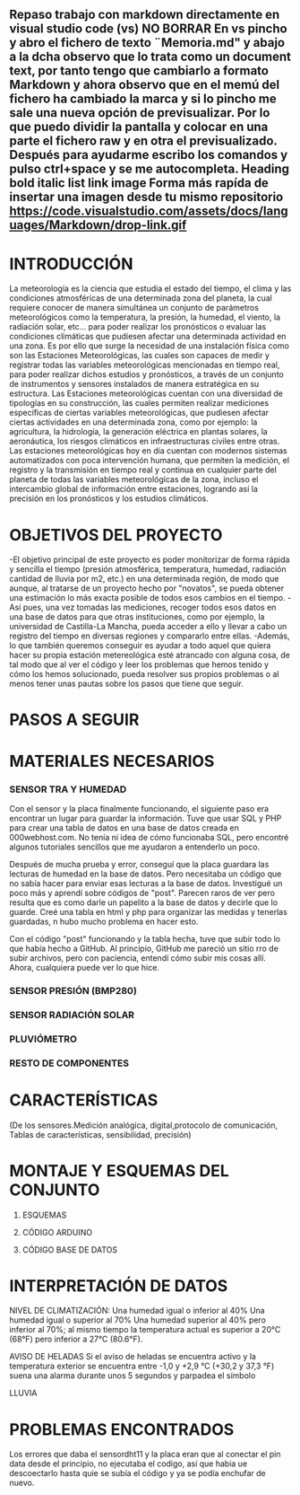 **Repaso trabajo con markdown directamente en visual studio code (vs)**  NO BORRAR
En vs pincho y abro el fichero de texto ¨Memoria.md" y abajo a la dcha observo que lo trata como un document text, por tanto tengo que cambiarlo a formato Markdown y ahora observo que en el memú del fichero ha cambiado la marca y si lo pincho me sale una nueva opción de previsualizar. Por lo que puedo dividir la pantalla y colocar en una parte el fichero raw y en otra el previsualizado.
Después para ayudarme escribo los comandos y pulso ctrl+space y se me autocompleta.
Heading
bold
italic
list
link
image
Forma más rapída de insertar una imagen desde tu mismo repositorio https://code.visualstudio.com/assets/docs/languages/Markdown/drop-link.gif
--------------------------------------------------------------------------------------------------------------------------------------------------------------------------------

# INTRODUCCIÓN
La meteorología es la ciencia que estudia el estado del tiempo, el clima y las condiciones atmosféricas de una determinada zona del planeta, la cual requiere conocer de manera simultánea un conjunto de parámetros meteorológicos como la temperatura, la presión, la humedad, el viento, la radiación solar, etc… para poder realizar los pronósticos o evaluar las condiciones climáticas que pudiesen afectar una determinada actividad en una zona. Es por ello que surge la necesidad de una instalación física como son las Estaciones Meteorológicas, las cuales son capaces de medir y registrar todas las variables meteorológicas mencionadas en tiempo real, para poder realizar dichos estudios y pronósticos, a través de un conjunto de instrumentos y sensores instalados de manera estratégica en su estructura. Las Estaciones meteorológicas cuentan con una diversidad de tipologías en su construcción, las cuales permiten realizar mediciones específicas de ciertas variables meteorológicas, que pudiesen afectar ciertas actividades en una determinada zona, como por ejemplo: la agricultura, la hidrología, la generación eléctrica en plantas solares, la aeronáutica, los riesgos climáticos en infraestructuras civiles entre otras. Las estaciones meteorológicas hoy en día cuentan con modernos sistemas automatizados con poca intervención humana, que permiten la medición, el registro y la transmisión en tiempo real y continua en cualquier parte del planeta de todas las variables meteorológicas de la zona, incluso el intercambio global de información entre estaciones, logrando así la precisión en los pronósticos y los estudios climáticos.
# OBJETIVOS DEL PROYECTO
-El objetivo principal de este proyecto es poder monitorizar de forma rápida y sencilla el tiempo (presión atmosférica, temperatura, humedad, radiación cantidad de lluvia por m2, etc.) en una determinada región, de modo que aunque, al tratarse de un proyecto hecho por "novatos", se pueda obtener una estimación lo más exacta posible de todos esos cambios en el tiempo. 
-Así pues, una vez tomadas las mediciones, recoger todos esos datos en una base de datos para que otras instituciones, como por ejemplo, la universidad de Castilla-La Mancha, pueda acceder a ello y llevar a cabo un registro del tiempo en diversas regiones y compararlo entre ellas.
-Además, lo que también queremos conseguir es ayudar a todo aquel que quiera hacer su propia estación metereológica  esté atrancado con alguna cosa, de tal modo que al ver el código y leer los problemas que hemos tenido y cómo los hemos solucionado, pueda resolver sus propios problemas o al menos tener unas pautas sobre los pasos que tiene que seguir.
# PASOS A SEGUIR

# MATERIALES NECESARIOS

### SENSOR TRA Y HUMEDAD
Con el sensor y la placa finalmente funcionando, el siguiente paso era encontrar un lugar para guardar la información. Tuve que usar SQL y PHP para crear una tabla de datos en una base de datos creada en 000webhost.com. No tenía ni idea de cómo funcionaba SQL, pero encontré algunos tutoriales sencillos que me ayudaron a entenderlo un poco.

Después de mucha prueba y error, conseguí que la placa guardara las lecturas de humedad en la base de datos. Pero necesitaba un código que no sabía hacer para enviar esas lecturas a la base de datos. Investigué un poco más y aprendí sobre códigos de "post". Parecen raros de ver pero resulta que es como darle un papelito a la base de datos y decirle que lo guarde.
Creé una tabla en html y php para organizar las medidas y tenerlas guardadas, n hubo mucho problema en hacer esto.

Con el código "post" funcionando y la tabla hecha, tuve que subir todo lo que había hecho a GitHub. Al principio, GitHub me pareció un sitio rro de subir archivos, pero con paciencia, entendí cómo subir mis cosas allí. Ahora, cualquiera puede ver lo que hice.
### SENSOR PRESIÓN (BMP280)
### SENSOR RADIACIÓN SOLAR
### PLUVIÓMETRO
### RESTO DE COMPONENTES



# CARACTERÍSTICAS
(De los sensores.Medición analógica, digital,protocolo de comunicación, Tablas de características, sensibilidad, precisión)

# MONTAJE Y ESQUEMAS DEL CONJUNTO
1. ESQUEMAS


2. CÓDIGO ARDUINO



3. CÓDIGO BASE DE DATOS





# INTERPRETACIÓN DE DATOS
NIVEL DE CLIMATIZACIÓN:
Una humedad igual o inferior al 40%
Una humedad igual o superior al 70%
Una humedad superior al 40% pero inferior al 70%; al mismo tiempo la temperatura actual es superior a 20°C (68°F) pero inferior a 27°C (80.6°F).

AVISO DE HELADAS
Si el aviso de heladas se encuentra activo y la temperatura exterior se
encuentra entre -1,0 y +2,9 °C (+30,2 y 37,3 °F) suena una alarma durante
unos 5 segundos y parpadea el símbolo

LLUVIA


# PROBLEMAS ENCONTRADOS
Los errores que daba el sensordht11 y la placa eran que al conectar el pin data desde el principio, no ejecutaba el codigo, así que habia ue descoectarlo hasta quie se subía el código y ya se podía enchufar de nuevo.